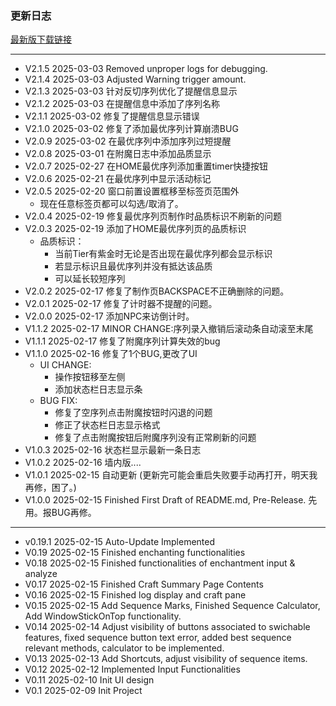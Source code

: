### 更新日志

[最新版下载链接](https://github.com/Seymour-ye/shoptitans/raw/refs/heads/main/Qt_MVC_cscalc/dist/序列计算器.exe)

----------------------------------------------
- V2.1.5    2025-03-03      Removed unproper logs for debugging.
- V2.1.4    2025-03-03      Adjusted Warning trigger amount.
- V2.1.3    2025-03-03      针对反切序列优化了提醒信息显示
- V2.1.2    2025-03-03      在提醒信息中添加了序列名称
- V2.1.1    2025-03-02      修复了提醒信息显示错误
- V2.1.0    2025-03-02      修复了添加最优序列计算崩溃BUG
- V2.0.9    2025-03-02      在最优序列中添加序列过短提醒
- V2.0.8    2025-03-01      在附魔日志中添加品质显示
- V2.0.7    2025-02-27      在HOME最优序列添加重置timer快捷按钮
- V2.0.6    2025-02-21      在最优序列中显示活动标记
- V2.0.5    2025-02-20      窗口前置设置框移至标签页范围外
    - 现在任意标签页都可以勾选/取消了。
- V2.0.4    2025-02-19      修复最优序列页制作时品质标识不刷新的问题
- V2.0.3    2025-02-19      添加了HOME最优序列页的品质标识
    - 品质标识：
        - 当前Tier有紫金时无论是否出现在最优序列都会显示标识
        - 若显示标识且最优序列并没有抵达该品质
        - 可以延长较短序列
- V2.0.2    2025-02-17      修复了制作页BACKSPACE不正确删除的问题。
- V2.0.1    2025-02-17      修复了计时器不提醒的问题。
- V2.0.0    2025-02-17      添加NPC来访倒计时。
- V1.1.2    2025-02-17      MINOR CHANGE:序列录入撤销后滚动条自动滚至末尾
- V1.1.1    2025-02-17      修复了附魔序列计算失效的bug
- V1.1.0    2025-02-16      修复了1个BUG,更改了UI
    - UI CHANGE:
        - 操作按钮移至左侧
        - 添加状态栏日志显示条
    - BUG FIX:
        - 修复了空序列点击附魔按钮时闪退的问题
        - 修正了状态栏日志显示格式
        - 修复了点击附魔按钮后附魔序列没有正常刷新的问题
- V1.0.3    2025-02-16      状态栏显示最新一条日志
- V1.0.2    2025-02-16      墙内版....
- V1.0.1    2025-02-15      自动更新 (更新完可能会重启失败要手动再打开，明天我再修，困了。)
- V1.0.0    2025-02-15      Finished First Draft of README.md, Pre-Release. 先用。报BUG再修。

----------------------------------------------

- v0.19.1   2025-02-15      Auto-Update Implemented
- V0.19     2025-02-15      Finished enchanting functionalities
- V0.18     2025-02-15      Finished functionalities of enchantment input & analyze
- V0.17     2025-02-15      Finished Craft Summary Page Contents
- V0.16     2025-02-15      Finished log display and craft pane
- V0.15     2025-02-15      Add Sequence Marks, Finished Sequence Calculator, Add WindowStickOnTop functionality.
- V0.14     2025-02-14      Adjust visibility of buttons associated to swichable features, fixed sequence button text error, added best sequence relevant methods, calculator to be implemented.
- V0.13     2025-02-13      Add Shortcuts, adjust visibility of sequence items.
- V0.12     2025-02-12      Implemented Input Functionalities
- V0.11     2025-02-10      Init UI design
- V0.1      2025-02-09      Init Project

